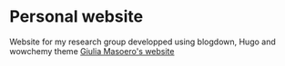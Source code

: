 # Personal website
Website for my research group developped using blogdown, Hugo and wowchemy theme
[Giulia Masoero's website](https://giuliamasoero.github.io)
